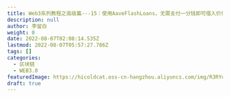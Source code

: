 ```yaml
---
title: Web3系列教程之高级篇---15：使用AaveFlashLoans，无需支付一分钱即可借入价值数百万加密货币的贷款
description: null
author: 李留白
weight: 0
date: 2022-08-07T02:08:14.535Z
lastmod: 2022-08-07T05:57:27.786Z
tags: []
categories:
  - 区块链
  - WEB3.0
featuredImage: https://hicoldcat.oss-cn-hangzhou.aliyuncs.com/img/R3RYera.png
draft: true
---
```

